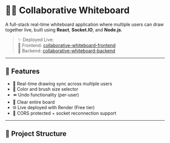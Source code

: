 # 🧑‍🎨 Collaborative Whiteboard

A full-stack real-time whiteboard application where multiple users can draw together live, built using **React**, **Socket.IO**, and **Node.js**.

> ✨ Deployed Live:  
> 🎨 Frontend: [collaborative-whiteboard-frontend](https://collaborative-whiteboard-1-22lq.onrender.com)  
> 🔌 Backend: [collaborative-whiteboard-backend](https://collaborative-whiteboard-qpnz.onrender.com)

---

## 🚀 Features

- 🧠 Real-time drawing sync across multiple users
- 🎨 Color and brush size selector
- ⏪ Undo functionality (per-user)
- 🧽 Clear entire board
- 🌐 Live deployed with Render (Free tier)
- 🔐 CORS protected + socket reconnection support

---

## 📁 Project Structure

